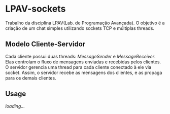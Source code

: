 # LPAV-sockets
Trabalho da disciplina LPAV(Lab. de Programação Avançada). O objetivo é a criação de um chat simples utilizando sockets TCP e múltiplas threads.
## Modelo Cliente-Servidor
Cada cliente possui duas threads: _MessageSender_ e _MessageReceiver_. Elas controlam o fluxo de mensagens enviadas e recebidas pelos clientes.
O servidor gerencia uma thread para cada cliente conectado à ele via socket. Assim, o servidor recebe as mensagens dos clientes, e as propaga para os demais clientes.

## Usage

_loading..._
